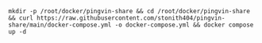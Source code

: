 `mkdir -p /root/docker/pingvin-share && cd /root/docker/pingvin-share && curl https://raw.githubusercontent.com/stonith404/pingvin-share/main/docker-compose.yml -o docker-compose.yml && docker compose up -d`
